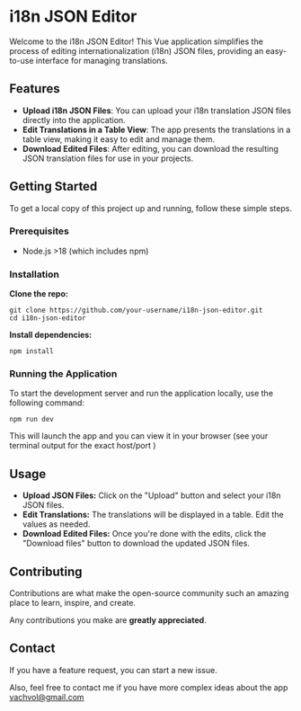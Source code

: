 # i18n JSON Editor

Welcome to the i18n JSON Editor! This Vue application simplifies the process of editing internationalization (i18n) JSON files, providing an easy-to-use interface for managing translations.

## Features

- **Upload i18n JSON Files**: You can upload your i18n translation JSON files directly into the application.
- **Edit Translations in a Table View**: The app presents the translations in a table view, making it easy to edit and manage them.
- **Download Edited Files**: After editing, you can download the resulting JSON translation files for use in your projects.

## Getting Started

To get a local copy of this project up and running, follow these simple steps.

### Prerequisites

- Node.js >18 (which includes npm)

### Installation

**Clone the repo:**

```shell
git clone https://github.com/your-username/i18n-json-editor.git
cd i18n-json-editor
```

**Install dependencies:**

```shell
npm install
```

### Running the Application

To start the development server and run the application locally, use the following command:

```shell
npm run dev

```
This will launch the app and you can view it in your browser (see your terminal output for the exact host/port )

## Usage

- **Upload JSON Files:** Click on the "Upload" button and select your i18n JSON files.
- **Edit Translations:** The translations will be displayed in a table. Edit the values as needed.
- **Download Edited Files:** Once you're done with the edits, click the "Download files" button to download the updated JSON files.

## Contributing

Contributions are what make the open-source community such an amazing place to learn, inspire, and create. 

Any contributions you make are **greatly appreciated**.

## Contact
If you have a feature request, you can start a new issue.

Also, feel free to contact me if you have more complex ideas about the app [vachvol@gmail.com](mailto:vachvol@gmail.com)